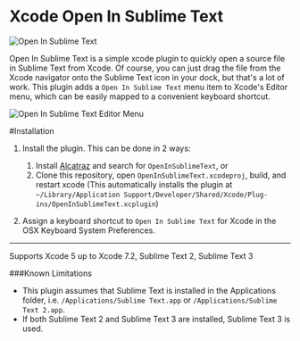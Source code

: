 Xcode Open In Sublime Text
==============================

![Open In Sublime Text](https://raw.githubusercontent.com/ryanmeisters/Xcode-Plugin-Open-Sublime-Text/master/Misc/OpenInSublimeText.gif)

Open In Sublime Text is a simple xcode plugin to quickly open a source file in Sublime Text from Xcode. Of course, you can just drag the file from the Xcode navigator onto the Sublime Text icon in your dock, but that's a lot of work. This plugin adds a `Open In Sublime Text` menu item to Xcode's Editor menu, which can be easily mapped to a convenient keyboard shortcut. 

![Open In Sublime Text Editor Menu](https://raw.githubusercontent.com/ryanmeisters/Xcode-Plugin-Open-Sublime-Text/master/Misc/OpenInSublimeTextMenu.png)


#Installation
1. Install the plugin. This can be done in 2 ways:

    1. Install [Alcatraz](http://alcatraz.io) and search for `OpenInSublimeText`, or
    2. Clone this repository, open `OpenInSublimeText.xcodeproj`, build, and restart xcode (This automatically installs the plugin at `~/Library/Application Support/Developer/Shared/Xcode/Plug-ins/OpenInSublimeText.xcplugin`)
2. Assign a keyboard shortcut to `Open In Sublime Text` for Xcode in the OSX Keyboard System Preferences. 

-----
Supports Xcode 5 up to Xcode 7.2, Sublime Text 2, Sublime Text 3

###Known Limitations
- This plugin assumes that Sublime Text is installed in the Applications folder, i.e. `/Applications/Sublime Text.app` or `/Applications/Sublime Text 2.app`. 
- If both Sublime Text 2 and Sublime Text 3 are installed, Sublime Text 3 is used. 
